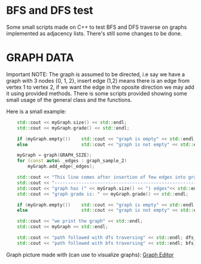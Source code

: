 # BFS and DFS test
Some small scripts made on C++ to test BFS and DFS traverse on 
graphs implemented as adjacency lists. There's still some changes to be done.

# GRAPH DATA
Important NOTE: The graph is assumed to be directed, i.e say
we have a graph with 3 nodes {0, 1, 2}, insert edge (1,2)
means there is an edge from vertex 1 to vertex 2, if we want the 
edge in the oposite direction we may add it using provided methods.
There is some scripts provided showing some small usage of the 
general class and the functions.

Here is a small example:

```cc
    std::cout << myGraph.size() << std::endl;
    std::cout << myGraph.grade() << std::endl;

    if (myGraph.empty())    std::cout << "graph is empty" << std::endl;
    else                    std::cout << "graph is not empty" << std::endl;

    myGraph = graph(GRAPH_SIZE);
    for (const auto& _edges : graph_sample_2)
        myGraph.add_edge(_edges);

    std::cout << "This line comes after insertion of few edges into graph" << std::endl;
    std::cout << "-------------------------------------------------------" << std::endl;
    std::cout << "graph has (" << myGraph.size() << ") edges"<< std::endl;
    std::cout << "graph grade is: " << myGraph.grade() << std::endl;

    if (myGraph.empty())    std::cout << "graph is empty" << std::endl;
    else                    std::cout << "graph is not empty" << std::endl;

    std::cout << "we print the graph" << std::endl;
    std::cout << myGraph << std::endl;

    std::cout << "path followed with dfs traversing" << std::endl; dfs_path(myGraph); std::cout << std::endl;
    std::cout << "path followed with bfs traversing" << std::endl; bfs_path(myGraph);
```

Graph picture made with (can use to visualize graphs): [Graph Editor](https://csacademy.com/app/graph_editor/)
